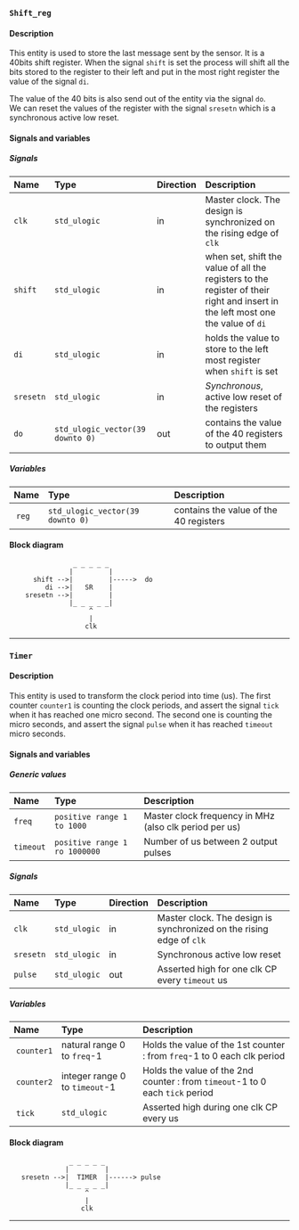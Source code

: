 
### <a name="shiftregister"></a> `Shift_reg`

#### Description

This entity is used to store the last message sent by the sensor.
It is a 40bits shift register. When the signal `shift` is set the process will shift all the bits stored to the register
to their left and put in the most right register the value of the signal `di`.  

The value of the 40 bits is also send out of the entity via the signal `do`.  
We can reset the values of the register with the signal `sresetn` which is a synchronous active low reset.

#### Signals and variables
##### Signals

| Name      | Type                             | Direction | Description                                                              |
| :----     | :----                            | :----     | :----                                                                    |
| `clk`     | `std_ulogic`                     | in        | Master clock. The design is synchronized on the rising edge of `clk`     |
| `shift`   | `std_ulogic`                     | in        | when set, shift the value of all the registers to the register of their right and insert in the left most one the value of `di` |
| `di`      | `std_ulogic`                     | in        | holds the value to store to the left most register when `shift` is set |
| `sresetn` | `std_ulogic`                     | in        | *Synchronous*, active low reset of the registers |
| `do`      | `std_ulogic_vector(39 downto 0)` | out       | contains the value of the 40 registers to output them |

##### Variables

| Name  | Type                              | Description                            |
| :---- | :----                             | :----                                  |
| `reg` | `std_ulogic_vector(39 downto 0)`  | contains the value of the 40 registers |

#### Block diagram

```
                _ _ _ _ _
               |         |
      shift -->|         |----->  do
         di -->|   SR    |
    sresetn -->|         |
               |_ _ _ _ _|
                    ^
                    |
                   clk
```

---------

### <a name="timer"></a> `Timer`
#### Description

This entity is used to transform the clock period into time (us).
The first counter `counter1` is counting the clock periods, and assert the signal `tick` when it has reached one micro second.
The second one is counting the micro seconds, and assert the signal `pulse` when it has reached `timeout` micro seconds.

#### Signals and variables  

##### Generic values  
| Name                 | Type                          | Description                                             |
| :----                | :----                         | :----                                                   |
| `freq`               | `positive range 1 to 1000`    | Master clock frequency in MHz (also clk period per us)  |
| `timeout`            | `positive range 1 ro 1000000` | Number of us between 2 output pulses                    |


##### Signals  
| Name                 | Type         | Direction | Description                                                              |
| :----                | :----        | :----     | :----                                                                    |
| `clk`                | `std_ulogic` | in        | Master clock. The design is synchronized on the rising edge of `clk`     |
| `sresetn`            | `std_ulogic` | in        | Synchronous active low reset                                             |
| `pulse`              | `std_ulogic` | out       | Asserted high for one clk CP every `timeout` us                          |

##### Variables  
| Name        | Type                          | Description                                                                    |
| :----       | :----                         | :----                                                                          |
| `counter1`  | natural range 0 to `freq`-1   |  Holds the value of the 1st counter : from `freq`-1 to 0 each clk period       |
| `counter2`  | integer range 0 to `timeout`-1|  Holds the value of the 2nd counter : from `timeout`-1 to 0 each `tick` period |
| `tick`      | `std_ulogic`                  |  Asserted high during one clk CP every us                                      |

#### Block diagram

```
               _ _ _ _ _
              |         |
   sresetn -->|  TIMER  |------> pulse
              |_ _ _ _ _|
                   ^
                   |
                  clk
```

---------
